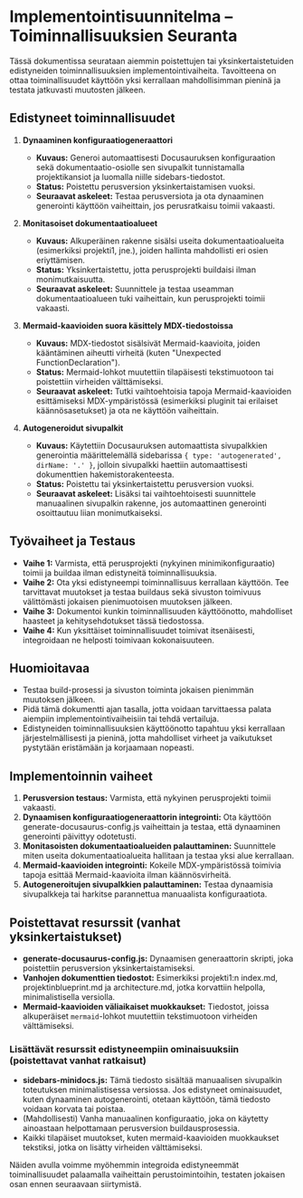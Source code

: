 # Implementointisuunnitelma – Toiminnallisuuksien Seuranta

Tässä dokumentissa seurataan aiemmin poistettujen tai yksinkertaistetuiden edistyneiden toiminnallisuuksien implementointivaiheita. Tavoitteena on ottaa toiminallisuudet käyttöön yksi kerrallaan mahdollisimman pieninä ja testata jatkuvasti muutosten jälkeen.

## Edistyneet toiminnallisuudet

1. **Dynaaminen konfiguraatiogeneraattori**
   - **Kuvaus:** Generoi automaattisesti Docusauruksen konfiguraation sekä dokumentaatio-osiolle sen sivupalkit tunnistamalla projektikansiot ja luomalla niille sidebars-tiedostot.
   - **Status:** Poistettu perusversion yksinkertaistamisen vuoksi.
   - **Seuraavat askeleet:** Testaa perusversiota ja ota dynaaminen generointi käyttöön vaiheittain, jos perusratkaisu toimii vakaasti.

2. **Monitasoiset dokumentaatioalueet**
   - **Kuvaus:** Alkuperäinen rakenne sisälsi useita dokumentaatioalueita (esimerkiksi projekti1, jne.), joiden hallinta mahdollisti eri osien eriyttämisen.
   - **Status:** Yksinkertaistettu, jotta perusprojekti buildaisi ilman monimutkaisuutta.
   - **Seuraavat askeleet:** Suunnittele ja testaa useamman dokumentaatioalueen tuki vaiheittain, kun perusprojekti toimii vakaasti.

3. **Mermaid-kaavioiden suora käsittely MDX-tiedostoissa**
   - **Kuvaus:** MDX-tiedostot sisälsivät Mermaid-kaavioita, joiden kääntäminen aiheutti virheitä (kuten "Unexpected FunctionDeclaration").
   - **Status:** Mermaid-lohkot muutettiin tilapäisesti tekstimuotoon tai poistettiin virheiden välttämiseksi.
   - **Seuraavat askeleet:** Tutki vaihtoehtoisia tapoja Mermaid-kaavioiden esittämiseksi MDX-ympäristössä (esimerkiksi pluginit tai erilaiset käännösasetukset) ja ota ne käyttöön vaiheittain.

4. **Autogeneroidut sivupalkit**
   - **Kuvaus:** Käytettiin Docusauruksen automaattista sivupalkkien generointia määrittelemällä sidebarissa `{ type: 'autogenerated', dirName: '.' }`, jolloin sivupalkki haettiin automaattisesti dokumenttien hakemistorakenteesta.
   - **Status:** Poistettu tai yksinkertaistettu perusversion vuoksi.
   - **Seuraavat askeleet:** Lisäksi tai vaihtoehtoisesti suunnittele manuaalinen sivupalkin rakenne, jos automaattinen generointi osoittautuu liian monimutkaiseksi.

## Työvaiheet ja Testaus

- **Vaihe 1:** Varmista, että perusprojekti (nykyinen minimikonfiguraatio) toimii ja buildaa ilman edistyneitä toiminnallisuuksia.
- **Vaihe 2:** Ota yksi edistyneempi toiminnallisuus kerrallaan käyttöön. Tee tarvittavat muutokset ja testaa buildaus sekä sivuston toimivuus välittömästi jokaisen pienimuotoisen muutoksen jälkeen.
- **Vaihe 3:** Dokumentoi kunkin toiminnallisuuden käyttöönotto, mahdolliset haasteet ja kehitysehdotukset tässä tiedostossa.
- **Vaihe 4:** Kun yksittäiset toiminnallisuudet toimivat itsenäisesti, integroidaan ne helposti toimivaan kokonaisuuteen.

## Huomioitavaa

- Testaa build-prosessi ja sivuston toiminta jokaisen pienimmän muutoksen jälkeen.
- Pidä tämä dokumentti ajan tasalla, jotta voidaan tarvittaessa palata aiempiin implementointivaiheisiin tai tehdä vertailuja.
- Edistyneiden toiminnallisuuksien käyttöönotto tapahtuu yksi kerrallaan järjestelmällisesti ja pieninä, jotta mahdolliset virheet ja vaikutukset pystytään eristämään ja korjaamaan nopeasti.

## Implementoinnin vaiheet

1. **Perusversion testaus:** Varmista, että nykyinen perusprojekti toimii vakaasti.
2. **Dynaamisen konfiguraatiogeneraattorin integrointi:** Ota käyttöön generate-docusaurus-config.js vaiheittain ja testaa, että dynaaminen generointi päivittyy odotetusti.
3. **Monitasoisten dokumentaatioalueiden palauttaminen:** Suunnittele miten useita dokumentaatioalueita hallitaan ja testaa yksi alue kerrallaan.
4. **Mermaid-kaavioiden integrointi:** Kokeile MDX-ympäristössä toimivia tapoja esittää Mermaid-kaavioita ilman käännösvirheitä.
5. **Autogeneroitujen sivupalkkien palauttaminen:** Testaa dynaamisia sivupalkkeja tai harkitse parannettua manuaalista konfiguraatiota.

## Poistettavat resurssit (vanhat yksinkertaistukset)

- **generate-docusaurus-config.js:** Dynaamisen generaattorin skripti, joka poistettiin perusversion yksinkertaistamiseksi.
- **Vanhojen dokumenttien tiedostot:** Esimerkiksi projekti1:n index.md, projektinblueprint.md ja architecture.md, jotka korvattiin helpolla, minimalistisella versiolla.
- **Mermaid-kaavioiden väliaikaiset muokkaukset:** Tiedostot, joissa alkuperäiset ```mermaid```-lohkot muutettiin tekstimuotoon virheiden välttämiseksi.

### Lisättävät resurssit edistyneempiin ominaisuuksiin (poistettavat vanhat ratkaisut)

- **sidebars-minidocs.js:** Tämä tiedosto sisältää manuaalisen sivupalkin toteutuksen minimalistisessa versiossa. Jos edistyneet ominaisuudet, kuten dynaaminen autogenerointi, otetaan käyttöön, tämä tiedosto voidaan korvata tai poistaa.
- (Mahdollisesti) Vanha manuaalinen konfiguraatio, joka on käytetty ainoastaan helpottamaan perusversion buildausprosessia.
- Kaikki tilapäiset muutokset, kuten mermaid-kaavioiden muokkaukset tekstiksi, jotka on lisätty virheiden välttämiseksi.

Näiden avulla voimme myöhemmin integroida edistyneemmät toiminallisuudet palaamalla vaiheittain perustoimintoihin, testaten jokaisen osan ennen seuraavaan siirtymistä.
